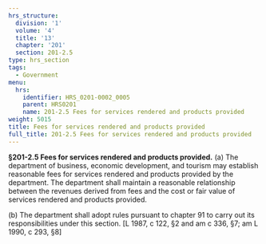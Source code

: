 ```yaml
---
hrs_structure:
  division: '1'
  volume: '4'
  title: '13'
  chapter: '201'
  section: 201-2.5
type: hrs_section
tags:
  - Government
menu:
  hrs:
    identifier: HRS_0201-0002_0005
    parent: HRS0201
    name: 201-2.5 Fees for services rendered and products provided
weight: 5015
title: Fees for services rendered and products provided
full_title: 201-2.5 Fees for services rendered and products provided
---
```

**§201-2.5 Fees for services rendered and products provided.** (a) The department of business, economic development, and tourism may establish reasonable fees for services rendered and products provided by the department. The department shall maintain a reasonable relationship between the revenues derived from fees and the cost or fair value of services rendered and products provided.

(b) The department shall adopt rules pursuant to chapter 91 to carry out its responsibilities under this section. [L 1987, c 122, §2 and am c 336, §7; am L 1990, c 293, §8]
